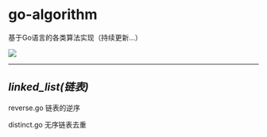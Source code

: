# go-algorithm
基于Go语言的各类算法实现（持续更新...）

![](http://cms-bucket.nosdn.127.net/7e243b975cd74137a728f21f23b7fc0720171228180420.jpeg?imageView&thumbnail=550x0)

****
## *linked_list(链表)*

  reverse.go  链表的逆序
  
  distinct.go 无序链表去重
